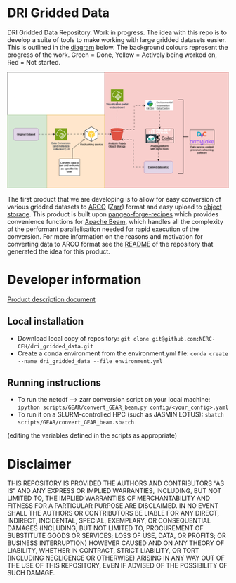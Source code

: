 # DRI Gridded Data

DRI Gridded Data Repository. Work in progress. The idea with this repo is to develop a suite of tools to make working with large gridded datasets easier. This is outlined in the [diagram](https://github.com/NERC-CEH/dri_gridded_data/blob/main/img/gridded_data_tools_workflow_diagram.png) below. The background colours represent the progress of the work. Green = Done, Yellow = Actively being worked on, Red = Not started. 

![workflow](img/gridded_data_tools_workflow_diagram.png)

The first product that we are developing is to allow for easy conversion of various gridded datasets to [ARCO](https://ieeexplore.ieee.org/abstract/document/9354557) ([Zarr](https://zarr.readthedocs.io/en/stable/)) format and easy upload to [object storage](https://github.com/NERC-CEH/object_store_tutorial?tab=readme-ov-file#what-is-object-storage). This product is built upon [pangeo-forge-recipes](https://pangeo-forge.readthedocs.io/en/latest/) which provides convenience functions for [Apache Beam](https://beam.apache.org/), which handles all the complexity of the performant parallelisation needed for rapid execution of the conversion. For more information on the reasons and motivation for converting data to ARCO format see the [README](https://github.com/NERC-CEH/object_store_tutorial) of the repository that generated the idea for this product. 

# Developer information

[Product description document](https://cehacuk.sharepoint.com/:w:/s/FDRI-WP2Digital/EbX7pJCS6alKrckL_jU-Dd8B41KHJYWzEYN27qGHkWXL7w?e=8gnEbc)

## Local installation

- Download local copy of repository: `git clone git@github.com:NERC-CEH/dri_gridded_data.git`
- Create a conda environment from the environment.yml file: `conda create --name dri_gridded_data --file environment.yml`

## Running instructions

- To run the netcdf --> zarr conversion script on your local machine: `ipython scripts/GEAR/convert_GEAR_beam.py config/<your_config>.yaml`
- To run it on a SLURM-controlled HPC (such as JASMIN LOTUS): `sbatch scripts/GEAR/convert_GEAR_beam.sbatch`

(editing the variables defined in the scripts as appropriate)

# Disclaimer

THIS REPOSITORY IS PROVIDED THE AUTHORS AND CONTRIBUTORS “AS IS” AND ANY EXPRESS OR IMPLIED WARRANTIES, INCLUDING, BUT NOT LIMITED TO, THE IMPLIED WARRANTIES OF MERCHANTABILITY AND FITNESS FOR A PARTICULAR PURPOSE ARE DISCLAIMED. IN NO EVENT SHALL THE AUTHORS OR CONTRIBUTORS BE LIABLE FOR ANY DIRECT, INDIRECT, INCIDENTAL, SPECIAL, EXEMPLARY, OR CONSEQUENTIAL DAMAGES (INCLUDING, BUT NOT LIMITED TO, PROCUREMENT OF SUBSTITUTE GOODS OR SERVICES; LOSS OF USE, DATA, OR PROFITS; OR BUSINESS INTERRUPTION) HOWEVER CAUSED AND ON ANY THEORY OF LIABILITY, WHETHER IN CONTRACT, STRICT LIABILITY, OR TORT (INCLUDING NEGLIGENCE OR OTHERWISE) ARISING IN ANY WAY OUT OF THE USE OF THIS REPOSITORY, EVEN IF ADVISED OF THE POSSIBILITY OF SUCH DAMAGE.
